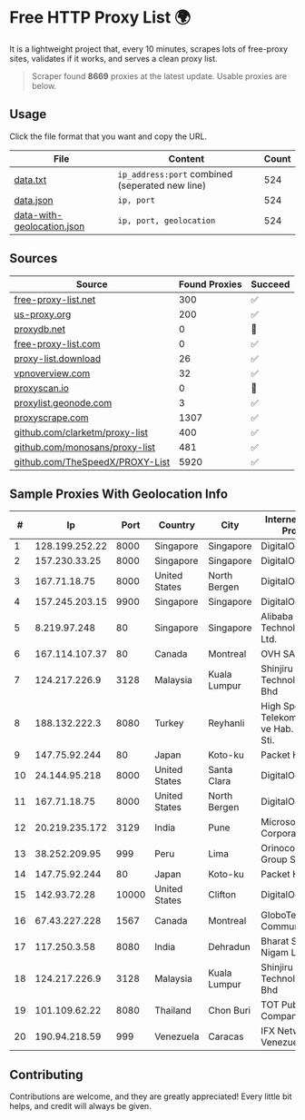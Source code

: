 
# Free HTTP Proxy List 🌍

It is a lightweight project that, every 10 minutes, scrapes lots of free-proxy sites, validates if it works, and serves a clean proxy list.


> Scraper found **8669** proxies at the latest update. Usable proxies are below.

## Usage

Click the file format that you want and copy the URL.


|File|Content|Count|
|----|-------|-----|
|[data.txt](https://raw.githubusercontent.com/themiralay/Proxy-List-World/master/data.txt)|`ip_address:port` combined (seperated new line)|524|
|[data.json](https://raw.githubusercontent.com/themiralay/Proxy-List-World/master/data.json)|`ip, port`|524|
|[data-with-geolocation.json](https://raw.githubusercontent.com/themiralay/Proxy-List-World/master/data-with-geolocation.json)|`ip, port, geolocation`|524|

## Sources

|Source|Found Proxies|Succeed|
|------|-------------|-------|
|[free-proxy-list.net](https://free-proxy-list.net)|300|✅|
|[us-proxy.org](https://www.us-proxy.org)|200|✅|
|[proxydb.net](http://proxydb.net)|0|🚫|
|[free-proxy-list.com](https://free-proxy-list.com/?page=&port=&type%5B%5D=http&type%5B%5D=https&up_time=0&search=Search)|0|✅|
|[proxy-list.download](https://www.proxy-list.download/HTTP)|26|✅|
|[vpnoverview.com](https://vpnoverview.com/privacy/anonymous-browsing/free-proxy-servers)|32|✅|
|[proxyscan.io](https://www.proxyscan.io)|0|🚫|
|[proxylist.geonode.com](https://proxylist.geonode.com/api/proxy-list?limit=300&page=1&sort_by=lastChecked&sort_type=desc&protocols=http,https)|3|✅|
|[proxyscrape.com](https://api.proxyscrape.com/v2/?request=displayproxies&protocol=http&timeout=10000&country=all&ssl=all&anonymity=all)|1307|✅|
|[github.com/clarketm/proxy-list](https://raw.githubusercontent.com/clarketm/proxy-list/master/proxy-list-raw.txt)|400|✅|
|[github.com/monosans/proxy-list](https://raw.githubusercontent.com/monosans/proxy-list/main/proxies/http.txt)|481|✅|
|[github.com/TheSpeedX/PROXY-List](https://raw.githubusercontent.com/TheSpeedX/PROXY-List/master/http.txt)|5920|✅|


## Sample Proxies With Geolocation Info

|#|Ip|Port|Country|City|Internet Service Provider|
|-|--|----|-------|----|-------------------------|
|1|128.199.252.22|8000|Singapore|Singapore|DigitalOcean, LLC|
|2|157.230.33.25|8000|Singapore|Singapore|DigitalOcean, LLC|
|3|167.71.18.75|8000|United States|North Bergen|DigitalOcean, LLC|
|4|157.245.203.15|9900|Singapore|Singapore|DigitalOcean, LLC|
|5|8.219.97.248|80|Singapore|Singapore|Alibaba (US) Technology Co., Ltd.|
|6|167.114.107.37|80|Canada|Montreal|OVH SAS|
|7|124.217.226.9|3128|Malaysia|Kuala Lumpur|Shinjiru Technology Sdn Bhd|
|8|188.132.222.3|8080|Turkey|Reyhanli|High Speed Telekomunikasyon ve Hab. Hiz. Ltd. Sti.|
|9|147.75.92.244|80|Japan|Koto-ku|Packet Host, Inc.|
|10|24.144.95.218|8000|United States|Santa Clara|DigitalOcean, LLC|
|11|167.71.18.75|8000|United States|North Bergen|DigitalOcean, LLC|
|12|20.219.235.172|3129|India|Pune|Microsoft Corporation|
|13|38.252.209.95|999|Peru|Lima|Orinoco Ventures Group SAS|
|14|147.75.92.244|80|Japan|Koto-ku|Packet Host, Inc.|
|15|142.93.72.28|10000|United States|Clifton|DigitalOcean, LLC|
|16|67.43.227.228|1567|Canada|Montreal|GloboTech Communications|
|17|117.250.3.58|8080|India|Dehradun|Bharat Sanchar Nigam Ltd|
|18|124.217.226.9|3128|Malaysia|Kuala Lumpur|Shinjiru Technology Sdn Bhd|
|19|101.109.62.22|8080|Thailand|Chon Buri|TOT Public Company Limited|
|20|190.94.218.59|999|Venezuela|Caracas|IFX Networks Venezuela C.A.|



## Contributing

Contributions are welcome, and they are greatly appreciated! Every
little bit helps, and credit will always be given.

